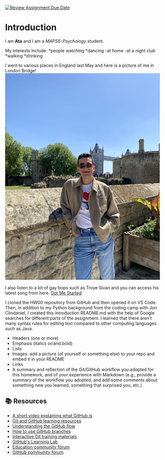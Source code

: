 [![Review Assignment Due Date](https://classroom.github.com/assets/deadline-readme-button-24ddc0f5d75046c5622901739e7c5dd533143b0c8e959d652212380cedb1ea36.svg)](https://classroom.github.com/a/bEPlIkIB)

# Introduction

I am **Ata** and I am a *MAPSS-Psychology* student. 

My interests include:
*people watching
*dancing
  -at home
  -at a night club
*walking
*drinking

I went to various places in England last May and here is a picture of me in 
London Bridge!
![me in London Bridge](https://github.com/MACS-30111-23/hw00-ataalg/blob/main/IMG_8265.jpeg)

I also listen to a lot of gay bops such as Troye Sivan and you can access his
latest song from here. [Got Me Started](https://www.youtube.com/watch?v=WjLcVqjIkLo)

I cloned the HW00 repository from GitHub and then opened it on VS Code. Then, 
in addition to my Python background from the coding camp with Jon Clindaniel,
I created this introduction README.md with the help of Google searches for 
different parts of the assignment. I learned that there aren't many syntax rules
for editing text compared to other computing languages such as Java.

* Headers (one or more)
* Emphasis (italics or/and bold)
* Lists
* Images: add a picture (of yourself or something else) to your repo and embed it in your README
* Links
* A summary and reflection of the Git/GitHub workflow you adopted for this homework, and of your experience with Markdown (e.g., provide a summary of the workflow you adopted, and add some comments about something new you learned, something that surprised you, etc.)



## 📚  Resources 
* [A short video explaining what GitHub is](https://www.youtube.com/watch?v=w3jLJU7DT5E&feature=youtu.be) 
* [Git and GitHub learning resources](https://docs.github.com/en/github/getting-started-with-github/git-and-github-learning-resources) 
* [Understanding the GitHub flow](https://guides.github.com/introduction/flow/)
* [How to use GitHub branches](https://www.youtube.com/watch?v=H5GJfcp3p4Q&feature=youtu.be)
* [Interactive Git training materials](https://githubtraining.github.io/training-manual/#/01_getting_ready_for_class)
* [GitHub's Learning Lab](https://lab.github.com/)
* [Education community forum](https://education.github.community/)
* [GitHub community forum](https://github.community/)
